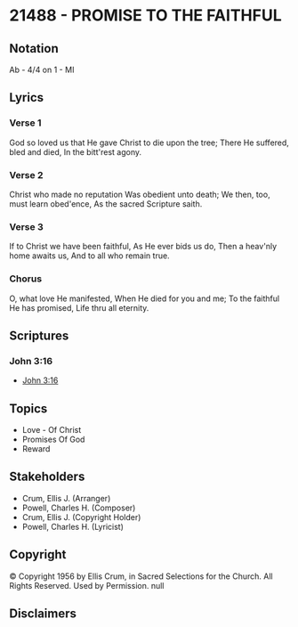 # 21488 - PROMISE TO THE FAITHFUL

## Notation

Ab - 4/4 on 1 - MI

## Lyrics

### Verse 1

God so loved us that He gave Christ to die upon the tree; There He suffered, bled and died, In the bitt'rest agony.

### Verse 2

Christ who made no reputation Was obedient unto death; We then, too, must learn obed'ence, As the sacred Scripture saith.


### Verse 3

If to Christ we have been faithful, As He ever bids us do, Then a heav'nly home awaits us, And to all who remain true.


### Chorus

O, what love He manifested, When He died for you and me; To the faithful He has promised, Life thru all eternity.


## Scriptures

### John 3:16

- [John 3:16](https://www.biblegateway.com/passage/?search=John%203%3A16)


## Topics

- Love - Of Christ
- Promises Of God
- Reward

## Stakeholders

- Crum, Ellis J. (Arranger)
- Powell, Charles H. (Composer)
- Crum, Ellis J. (Copyright Holder)
- Powell, Charles H. (Lyricist)

## Copyright

© Copyright 1956 by Ellis Crum, in Sacred Selections for the Church. All Rights Reserved. Used by Permission.
null

## Disclaimers



